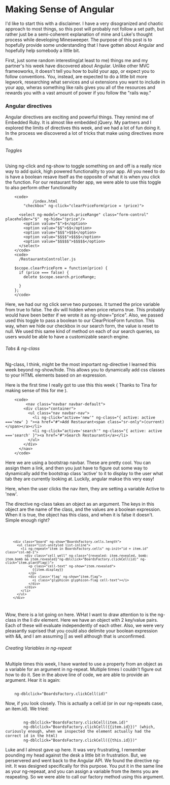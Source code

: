 <h1> Making Sense of Angular </h1>

<p> I'd like to start this with a disclaimer.  I have a very disogranized and chaotic approach to most things, so this post will probably not follow a set path, but rather just be a semi-coherent explanation of mine and Luke's thought process while developing Minesweeper.  The purpose of this post is to hopefully provide some understanding that I have gotten about Angular and hopefully help somebody a little bit.
</p>

<p>First, just some random interesting(at least to me) things me and my partner's his week have discovered about Angular. Unlike other MVC frameoworks, it doesn't tell you how to build your app, or expect you to follow conventions.  You, instead, are expected to do a little bit more legwork, researching what services and ui extensions you want to include in your app, wheras something like rails gives you all of the resources and rewards you with a vast amount of power if you follow the "rails way."</p>

<h3> Angular directives </h3>

<p> Angular directives are exciting and powerful things.  They remind me of Embedded Ruby.  It is almost like embedded jQuery.  My partners and I explored the limits of directives this week, and we had a lot of fun doing it.  In the process we discovered a lot of tricks that make using directives more fun.</p>

<h6> Toggles </h6>

<p>Using ng-click and ng-show to toggle something on and off is a really nice way to add quick, high powered functionality to your app. All you need to do is have a boolean resave itself as the opposite of what it is when you click the function.  For our restaurant finder app, we were able to use this toggle to also perform other functionality </p>

		<code>
				/index.html
			"checkbox" ng-click="clearPriceForm(price = !price)"> 

		  <select ng-model="search.priceRange" class="form-control" placeholder="$"  ng-hide="!price"/>
		    <option value="$">$</option>
		    <option value="$$">$$</option>
		    <option value="$$$">$$$</option>
		    <option value="$$$$">$$$$</option>
		    <option value="$$$$$">$$$$$</option>
		  </select>
		</code>
		<code>
		  /RestaurantsController.js

		$scope.clearPriceForm = function(price) {
		  if (price === false) {
		    delete $scope.search.priceRange;

		  }
		};
		</code>


<p> Here, we had our ng click serve two purposes.  It turned the price variable from true to false.  The div will hidden when price returns true.  This probably would have been better if we wrote it as ng-show="price".  Also, we passed  used this toggle to  pass a boolean to our ClearPriceForm function.  This way, when we hide our checkbox in our search form, the value is reset to null.  We used this same kind of method on each of our search queries, so users would be able to have a customizable search engine.</p>

<h6> Tabs & ng-class </h6>

Ng-class, I think, might be the most important ng-directive I learned this week beyond ng-show/hide.  This allows you to dynamically add css classes to your HTML elements based on an expression.  

Here is the first time I really got to use this this week ( Thanks to Tina for making sense of this for me ).  

		<code>
			 <nav class="navbar navbar-default">
		    <div class="container">
		      <ul class="nav navbar-nav">
		        <li ng-click="active='new'" ng-class="{ active: active ==='new' } "><a href="#">Add Restaurant<span class="sr-only">(current)</span></a></li>
		        <li ng-click="active='search'" ng-class="{ active: active ==='search' }"><a href="#">Search Restaurants</a></li>
		      </ul>
		    </div>
		  </nav>
		</code>

<p> Here we are using a bootstrap navbar.  These are pretty cool.  You can assign them a link, and then you just have to figure out some way to dynamically add the bootstrap class 'active' to it to display to the user what tab they are currently looking at.  Luckily, angular makse this very easy!</p>

<p> Here, when the user clicks the nav item, they are setting a variable Active to 'new'.  </p>

<p>The directive ng-class takes an object as an argument.  The keys in this object are the name of the class, and the values are a boolean expression.  When it is true, the object has this class, and when it is false it doesn't.  Simple enough right? </p>

<code>

		<div class="board" ng-show="BoardsFactory.cells.length">
		  <ul class="list-unstyled list-inline">
		    <li ng-repeat="item in BoardsFactory.cells" ng-init="id = item.id" class="col-md-1">
		      <div class="cell well" ng-class="{revealed: item.revealed, bomb: item.bomb && item.revealed}"ng-dblclick="BoardsFactory.clickCell(id)" ng-click="item.plantFlag()">
		        <p class="cell-text" ng-show="item.revealed">
		          {{item.display}}
		        </p>
		        <div class='flag' ng-show="item.flag">
		          <i class="glyphicon glyphicon-flag cell-text"></i>
		        </div>
		      </div>
		    </li>
		  </ul>
		</div>

</code>

<p>Wow, there is a lot going on here.  WHat I want to draw attention to is the ng-class in the li div element.  Here we have an object with 2 key/value pairs.  Each of these will evaluate independently of each other.  Also, we were very pleasantly suprised that you could also delimite your boolean expression with &&, and I am assuming || as well although that is unconfirmed.  </p>

<h6> Creating Variables in ng-repeat </h6>

<p> Multiple times this week, I have wanted to use a property from an object as a variable for an argument in ng-repeat.  Multiple times I couldn't figure out how to do it. See in the above line of code, we are able to provide an argument. Hear it is again: </p>

<code> 
	ng-dblclick="BoardsFactory.clickCell(id)"
</code>

<p> Now, if you look closely.  This is actually a cell.id (or in our ng-repeats case, an item.id).  We tried: </p>

<code>
		ng-dblclick="BoardsFactory.clickCell(item.id)"
		ng-dblclick="BoardsFactory.clickCell({{item.id}})" (which, curiously enough, when we inspected the element actually had the correct id in the html)
		ng-dblclick="BoardsFactory.clickCell({{this.id}})"
</code>

<p> Luke and I almost gave up here.  It was very frustrating, I remember pounding my head against the desk a little bit in frustration. But, we perservered and went back to the Angular API.  We found the directive ng-init.  It was designed specifically for this purpose.  You put it in the same line as your ng-repeaat, and you can assign a variable from the items you are reapeating.  So we were able to call our factory method using this argument.</p>
